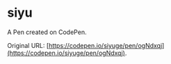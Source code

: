 # siyu

A Pen created on CodePen.

Original URL: [https://codepen.io/siyuge/pen/ogNdxqj](https://codepen.io/siyuge/pen/ogNdxqj).

